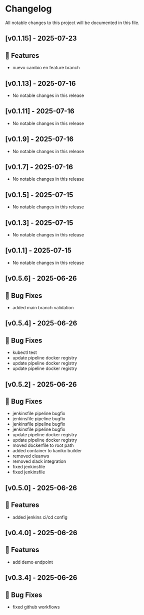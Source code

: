 # Changelog

All notable changes to this project will be documented in this file.
## [v0.1.15] - 2025-07-23

## 🚀 Features

- nuevo cambio en feature branch

## [v0.1.13] - 2025-07-16

- No notable changes in this release

## [v0.1.11] - 2025-07-16

- No notable changes in this release

## [v0.1.9] - 2025-07-16

- No notable changes in this release

## [v0.1.7] - 2025-07-16

- No notable changes in this release

## [v0.1.5] - 2025-07-15

- No notable changes in this release

## [v0.1.3] - 2025-07-15

- No notable changes in this release

## [v0.1.1] - 2025-07-15

- No notable changes in this release

## [v0.5.6] - 2025-06-26

## 🐛 Bug Fixes

- added main branch validation

## [v0.5.4] - 2025-06-26

## 🐛 Bug Fixes

- kubectl test
- update pipeline docker registry
- update pipeline docker registry
- update pipeline docker registry

## [v0.5.2] - 2025-06-26

## 🐛 Bug Fixes

- jenkinsfile pipeline bugfix
- jenkinsfile pipeline bugfix
- jenkinsfile pipeline bugfix
- jenkinsfile pipeline bugfix
- update pipeline docker registry
- update pipeline docker registry
- moved dockerfile to root path
- added container to kaniko builder
- removed cleanws
- removed slack integration
- fixed jenkinsfile
- fixed jenkinsfile

## [v0.5.0] - 2025-06-26

## 🚀 Features

- added jenkins ci/cd config

## [v0.4.0] - 2025-06-26

## 🚀 Features

- add demo endpoint

## [v0.3.4] - 2025-06-26

## 🐛 Bug Fixes

- fixed github workflows


